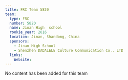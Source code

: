 ```yaml
---
title: FRC Team 5820
team:
  type: FRC
  number: 5820
  name: Jinan High  school 
  rookie_year: 2016
  location: Jinan, Shandong, China
  sponsors:
    - Jinan High School
    - Shenzhen DADALELE Culture Communication Co., LTD
  links:
    Website: 
---
```

No content has been added for this team